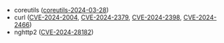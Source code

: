 - coreutils ([coreutils-2024-03-28](https://lists.gnu.org/archive/html/info-gnu/2024-03/msg00006.html))
- curl ([CVE-2024-2004](https://nvd.nist.gov/vuln/detail/CVE-2024-2004), [CVE-2024-2379](https://nvd.nist.gov/vuln/detail/CVE-2024-2379), [CVE-2024-2398](https://nvd.nist.gov/vuln/detail/CVE-2024-2398), [CVE-2024-2466](https://nvd.nist.gov/vuln/detail/CVE-2024-2466))
- nghttp2 ([CVE-2024-28182](https://nvd.nist.gov/vuln/detail/CVE-2024-28182))
